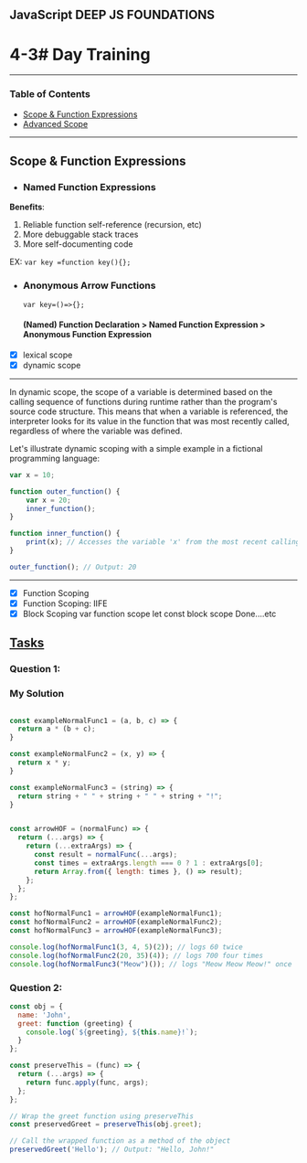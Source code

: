 ## JavaScript DEEP JS FOUNDATIONS

# 4-3# Day Training

---

### Table of Contents

- [Scope & Function Expressions](#)
- [Advanced Scope ](#)

---
## Scope & Function Expressions

* ### Named Function Expressions
**Benefits**:
  
1. Reliable function self-reference (recursion, etc)
2. More debuggable stack traces
3. More self-documenting code
   
 EX:  `var key =function key(){};`

* ### Anonymous Arrow Functions
  `var key=()=>{};`
  #### (Named) Function Declaration > Named Function Expression > Anonymous Function Expression

- [x] lexical scope
- [x] dynamic scope

---

In dynamic scope, the scope of a variable is determined based on the calling sequence of functions during runtime rather than the program's source code structure. This means that when a variable is referenced, the interpreter looks for its value in the function that was most recently called, regardless of where the variable was defined.

Let's illustrate dynamic scoping with a simple example in a fictional programming language:
```javascript 
var x = 10;

function outer_function() {
    var x = 20;
    inner_function();
}

function inner_function() {
    print(x); // Accesses the variable 'x' from the most recent calling function (outer_function)
}

outer_function(); // Output: 20

```

---

- [x] Function Scoping
- [x] Function Scoping: IIFE
- [x] Block Scoping
var function scope
let const block scope
Done....etc

## [Tasks](https://github.com/orjwan-alrajaby/gsg-expressjs-backend-training-2023/blob/main/learning-sprint-1/week3-day2-tasks/tasks.md)

### Question 1:


### My Solution
```javascript

const exampleNormalFunc1 = (a, b, c) => {
  return a * (b + c);
}

const exampleNormalFunc2 = (x, y) => {
  return x * y;
}

const exampleNormalFunc3 = (string) => {
  return string + " " + string + " " + string + "!";
} 


const arrowHOF = (normalFunc) => {
  return (...args) => {
    return (...extraArgs) => {
      const result = normalFunc(...args);
      const times = extraArgs.length === 0 ? 1 : extraArgs[0];
      return Array.from({ length: times }, () => result);
    };
  };
};

const hofNormalFunc1 = arrowHOF(exampleNormalFunc1);
const hofNormalFunc2 = arrowHOF(exampleNormalFunc2);
const hofNormalFunc3 = arrowHOF(exampleNormalFunc3);

console.log(hofNormalFunc1(3, 4, 5)(2)); // logs 60 twice
console.log(hofNormalFunc2(20, 35)(4)); // logs 700 four times
console.log(hofNormalFunc3("Meow")()); // logs "Meow Meow Meow!" once
```

### Question 2:

```javascript
const obj = {
  name: 'John',
  greet: function (greeting) {
    console.log(`${greeting}, ${this.name}!`);
  }
};

const preserveThis = (func) => {
  return (...args) => {
    return func.apply(func, args);
  };
};

// Wrap the greet function using preserveThis
const preservedGreet = preserveThis(obj.greet);

// Call the wrapped function as a method of the object
preservedGreet('Hello'); // Output: "Hello, John!"


```
